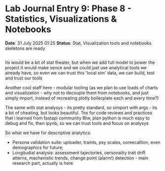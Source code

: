 # Lab Journal Entry 9: Phase 8 - Statistics, Visualizations & Notebooks
**Date**: 31 July 2025 01:25
**Status**: Stat, Visualization tools and notebooks skeletons are ready

## 

Its would be a bit of stat theater, but when we add full model to power the project it would make sence and we could just use analytical tools we already have, so even we can trust this 'local sim' data, we can build, test and trust our tools

Another cool staff here - modular tooling (as we plan to use loads of charts and visualization - why not to decouple them from notebooks, and just simply import, instead of recreating plotly boilerplate each and every time?)

The same with stat analysys - its pretty standard, so simport with args - its a bit of cheating, but looks beautiful. Tnx for code reviews and practices that i learned from fastapi community
Btw, plan python is much easy to debug and fix, then ipynb, so we can trust tools and focus on analysys

So what we have for descriptive analytics:
- Persona validation suite: uploader, traints, psy scales, coreecaltion, even demographics for future;
- Longitudial analysis: assessment tajectories, oersonality trait drift atterns, machenistic trends, change point (alarm!) detection - main research part, actually is here

